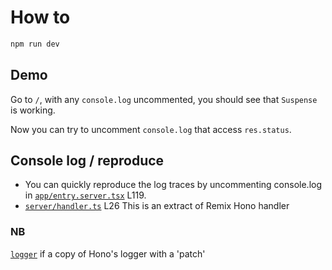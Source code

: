 # How to

```bash
npm run dev
```

## Demo
Go to `/`, with any `console.log` uncommented, you should see that `Suspense` is working.

Now you can try to uncomment `console.log` that access `res.status`.

## Console log / reproduce

- You can quickly reproduce the log traces by uncommenting console.log in [`app/entry.server.tsx`](app/entry.server.tsx) L119.
- [`server/handler.ts`](`server/handler.ts`) L26 This is an extract of Remix Hono handler


### NB
[`logger`](server/middlewares.ts) if a copy of Hono's logger with a 'patch'
